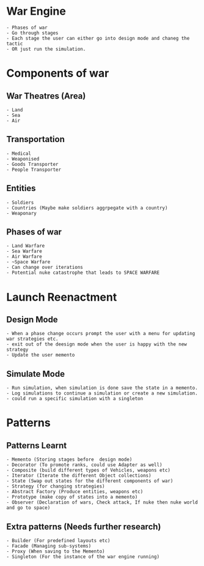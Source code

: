 # War Engine
    - Phases of war
    - Go through stages
    - Each stage the user can either go into design mode and chaneg the tactic 
    - OR just run the simulation.

# Components of war

## War Theatres (Area)
    - Land
    - Sea
    - Air

## Transportation
    - Medical
    - Weaponised
    - Goods Transporter
    - People Transporter

## Entities
    - Soldiers
    - Countries (Maybe make soldiers aggrpegate with a country)
    - Weaponary

## Phases of war
    - Land Warfare
    - Sea Warfare
    - Air Warfare
    - ~Space Warfare
    - Can change over iterations
    - Potential nuke catastrophe that leads to SPACE WARFARE

# Launch Reenactment

## Design Mode
    - When a phase change occurs prompt the user with a menu for updating war strategies etc.
    - exit out of the deesign mode when the user is happy with the new strategy
    - Update the user memento
  
## Simulate Mode
    - Run simulation, when simulation is done save the state in a memento.   
    - Log simulations to continue a simulation or create a new simulation.
    - could run a specific simulation with a singleton

# Patterns

## Patterns Learnt
    - Memento (Storing stages before  design mode)
    - Decorator (To promote ranks, could use Adapter as well)
    - Composite (build different types of Vehicles, weapons etc)
    - Iterator (Iterate the different Object collections)
    - State (Swap out states for the different components of war)
    - Strategy (for changing strategies)
    - Abstract Factory (Produce entities, weapons etc)
    - Prototype (make copy of states into a memento)
    - Observer (Declaration of wars, Check attack, If nuke then nuke world and go to space)
## Extra patterns (Needs further research)
    - Builder (For predefined layouts etc)
    - Facade (Managing sub-systems)
    - Proxy (When saving to the Memento)
    - Singleton (For the instance of the war engine running)